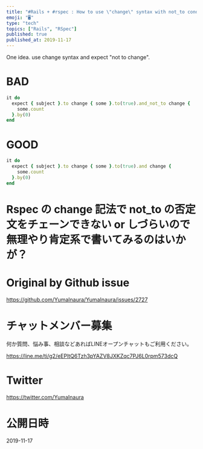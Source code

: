 ```yaml
---
title: "#Rails + #rspec : How to use \"change\" syntax with not_to condition Tri"
emoji: "🖥"
type: "tech"
topics: ["Rails", "RSpec"]
published: true
published_at: 2019-11-17
---
```


One idea. use change syntax and expect "not to change".


# BAD

```rb
it do
  expect { subject }.to change { some }.to(true).and_not_to change {
    some.count
  }.by(0)
end
```

# GOOD

```rb
it do
  expect { subject }.to change { some }.to(true).and change {
    some.count
  }.by(0)
end
```


# Rspec の change 記法で not_to の否定文をチェーンできない or しづらいので無理やり肯定系で書いてみるのはいかが？




# Original by Github issue

https://github.com/YumaInaura/YumaInaura/issues/2727








<!-- Update From Qiita API -->

# チャットメンバー募集


何か質問、悩み事、相談などあればLINEオープンチャットもご利用ください。

https://line.me/ti/g2/eEPltQ6Tzh3pYAZV8JXKZqc7PJ6L0rpm573dcQ





# Twitter


https://twitter.com/YumaInaura


<!-- Update From Qiita API -->



# 公開日時

2019-11-17
